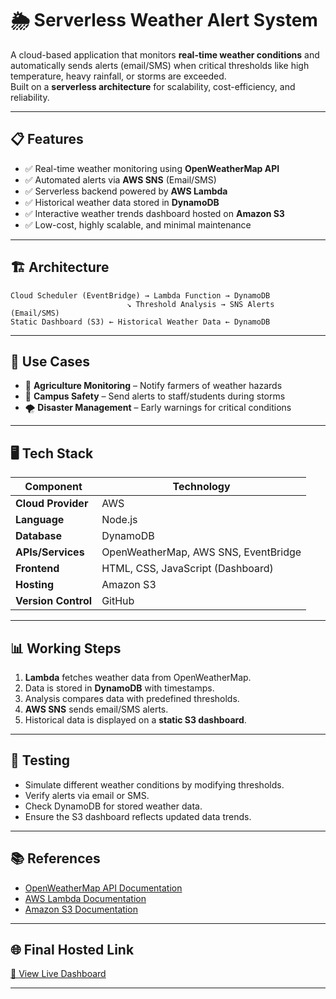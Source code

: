# 🌦️ Serverless Weather Alert System

A cloud-based application that monitors **real-time weather conditions** and automatically sends alerts (email/SMS) when critical thresholds like high temperature, heavy rainfall, or storms are exceeded.  
Built on a **serverless architecture** for scalability, cost-efficiency, and reliability.  

---

## 📋 Features
- ✅ Real-time weather monitoring using **OpenWeatherMap API**  
- ✅ Automated alerts via **AWS SNS** (Email/SMS)  
- ✅ Serverless backend powered by **AWS Lambda**  
- ✅ Historical weather data stored in **DynamoDB**  
- ✅ Interactive weather trends dashboard hosted on **Amazon S3**  
- ✅ Low-cost, highly scalable, and minimal maintenance  

---

## 🏗️ Architecture
```
Cloud Scheduler (EventBridge) → Lambda Function → DynamoDB  
                          ↘ Threshold Analysis → SNS Alerts (Email/SMS)  
Static Dashboard (S3) ← Historical Weather Data ← DynamoDB
```

---

## 📌 Use Cases
- 🌾 **Agriculture Monitoring** – Notify farmers of weather hazards  
- 🏫 **Campus Safety** – Send alerts to staff/students during storms  
- 🌪 **Disaster Management** – Early warnings for critical conditions  

---

## 🖥️ Tech Stack
| Component        | Technology          |
|------------------|-------------------|
| **Cloud Provider**| AWS               |
| **Language**      | Node.js           |
| **Database**      | DynamoDB          |
| **APIs/Services** | OpenWeatherMap, AWS SNS, EventBridge |
| **Frontend**      | HTML, CSS, JavaScript (Dashboard) |
| **Hosting**       | Amazon S3         |
| **Version Control**| GitHub           |

---

## 📊 Working Steps
1. **Lambda** fetches weather data from OpenWeatherMap.  
2. Data is stored in **DynamoDB** with timestamps.  
3. Analysis compares data with predefined thresholds.  
4. **AWS SNS** sends email/SMS alerts.  
5. Historical data is displayed on a **static S3 dashboard**.  

---

## 🧪 Testing
- Simulate different weather conditions by modifying thresholds.  
- Verify alerts via email or SMS.  
- Check DynamoDB for stored weather data.  
- Ensure the S3 dashboard reflects updated data trends.  

---

## 📚 References
- [OpenWeatherMap API Documentation](https://openweathermap.org/api)  
- [AWS Lambda Documentation](https://docs.aws.amazon.com/lambda)  
- [Amazon S3 Documentation](https://docs.aws.amazon.com/s3)  

---

## 🌐 Final Hosted Link
[🔗 View Live Dashboard](https://my-weather-dashboard-xyz.s3.eu-north-1.amazonaws.com/index.html)  

---
